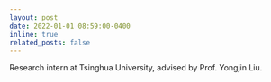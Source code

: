 ```yaml
---
layout: post
date: 2022-01-01 08:59:00-0400
inline: true
related_posts: false
---
```


Research intern at Tsinghua University, advised by Prof. Yongjin Liu.
